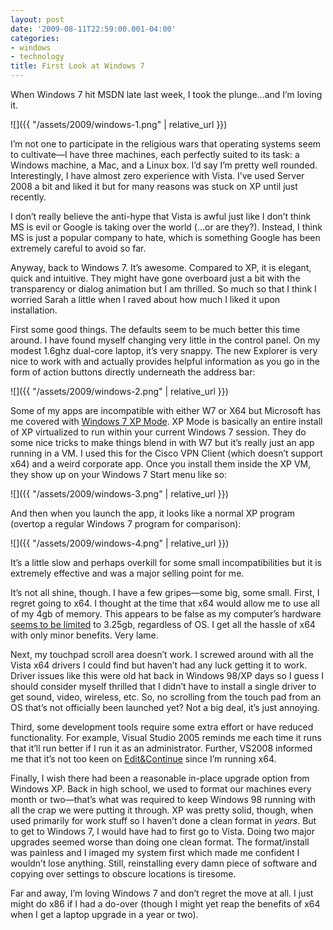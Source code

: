 ```yaml
---
layout: post
date: '2009-08-11T22:59:00.001-04:00'
categories:
- windows
- technology
title: First Look at Windows 7
---
```


When Windows 7 hit MSDN late last week, I took the plunge...and I’m loving it.

![]({{ "/assets/2009/windows-1.png" | relative_url }}) 

I’m not one to participate in the religious wars that operating systems seem to cultivate—I have three machines, each perfectly suited to its task: a Windows machine, a Mac, and a Linux box. I’d say I’m pretty well rounded. Interestingly, I have almost zero experience with Vista. I’ve used Server 2008 a bit and liked it but for many reasons was stuck on XP until just recently.

I don’t really believe the anti-hype that Vista is awful just like I don’t think MS is evil or Google is taking over the world (...or are they?). Instead, I think MS is just a popular company to hate, which is something Google has been extremely careful to avoid so far.

Anyway, back to Windows 7. It’s awesome. Compared to XP, it is elegant, quick and intuitive. They might have gone overboard just a bit with the transparency or dialog animation but I am thrilled. So much so that I think I worried Sarah a little when I raved about how much I liked it upon installation.

First some good things. The defaults seem to be much better this time around. I have found myself changing very little in the control panel. On my modest 1.6ghz dual-core laptop, it’s very snappy. The new Explorer is very nice to work with and actually provides helpful information as you go in the form of action buttons directly underneath the address bar:

![]({{ "/assets/2009/windows-2.png" | relative_url }}) 

Some of my apps are incompatible with either W7 or X64 but Microsoft has me covered with [Windows 7 XP Mode](http://www.microsoft.com/windows/virtual-pc/get-started.aspx). XP Mode is basically an entire install of XP virtualized to run within your current Windows 7 session. They do some nice tricks to make things blend in with W7 but it’s really just an app running in a VM. I used this for the Cisco VPN Client (which doesn’t support x64) and a weird corporate app. Once you install them inside the XP VM, they show up on your Windows 7 Start menu like so:

![]({{ "/assets/2009/windows-3.png" | relative_url }}) 

And then when you launch the app, it looks like a normal XP program (overtop a regular Windows 7 program for comparison):

![]({{ "/assets/2009/windows-4.png" | relative_url }})

It’s a little slow and perhaps overkill for some small incompatibilities but it is extremely effective and was a major selling point for me.

It’s not all shine, though. I have a few gripes—some big, some small. First, I regret going to x64. I thought at the time that x64 would allow me to use all of my 4gb of memory. This appears to be false as my computer’s hardware [seems to be limited](http://superuser.com/questions/20299/why-cant-windows-7-x64-use-all-installed-memory) to 3.25gb, regardless of OS. I get all the hassle of x64 with only minor benefits. Very lame. 

Next, my touchpad scroll area doesn’t work. I screwed around with all the Vista x64 drivers I could find but haven’t had any luck getting it to work. Driver issues like this were old hat back in Windows 98/XP days so I guess I should consider myself thrilled that I didn’t have to install a single driver to get sound, video, wireless, etc. So, no scrolling from the touch pad from an OS that’s not officially been launched yet? Not a big deal, it’s just annoying. 

Third, some development tools require some extra effort or have reduced functionality. For example, Visual Studio 2005 reminds me each time it runs that it’ll run better if I run it as an administrator. Further, VS2008 informed me that it’s not too keen on [Edit&Continue](http://social.msdn.microsoft.com/Forums/en-US/vside2008/thread/fa7b70cc-af72-4449-b44c-5ae1eb0a64bd) since I’m running x64. 

Finally, I wish there had been a reasonable in-place upgrade option from Windows XP. Back in high school, we used to format our machines every month or two—that’s what was required to keep Windows 98 running with all the crap we were putting it through. XP was pretty solid, though, when used primarily for work stuff so I haven’t done a clean format in *years*. But to get to Windows 7, I would have had to first go to Vista. Doing two major upgrades seemed worse than doing one clean format. The format/install was painless and I imaged my system first which made me confident I wouldn’t lose anything. Still, reinstalling every damn piece of software and copying over settings to obscure locations is tiresome.

Far and away, I’m loving Windows 7 and don’t regret the move at all. I just might do x86 if I had a do-over (though I might yet reap the benefits of x64 when I get a laptop upgrade in a year or two).